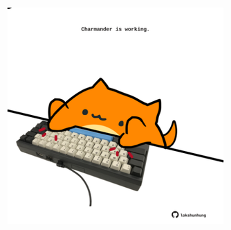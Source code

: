 <!-- built at 15/01/2023, 12:00:56 UTC -->
<p align="center">
  <img width="500" height="500" src="./ReadmeImage.svg">
</p>
